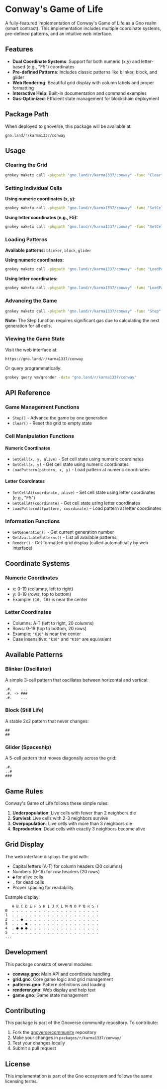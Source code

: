 # Conway's Game of Life

A fully-featured implementation of Conway's Game of Life as a Gno realm (smart contract). This implementation includes multiple coordinate systems, pre-defined patterns, and an intuitive web interface.

## Features

- **Dual Coordinate Systems**: Support for both numeric (x,y) and letter-based (e.g., "F5") coordinates
- **Pre-defined Patterns**: Includes classic patterns like blinker, block, and glider
- **Web Rendering**: Beautiful grid display with column labels and proper formatting
- **Interactive Help**: Built-in documentation and command examples
- **Gas-Optimized**: Efficient state management for blockchain deployment

## Package Path

When deployed to gnoverse, this package will be available at:
```
gno.land/r/karma1337/conway
```

## Usage

### Clearing the Grid

```bash
gnokey maketx call -pkgpath "gno.land/r/karma1337/conway" -func "Clear" -gas-fee 1000000ugnot -gas-wanted 5000000 -send "" --broadcast [your-key]
```

### Setting Individual Cells

**Using numeric coordinates (x, y):**
```bash
gnokey maketx call -pkgpath "gno.land/r/karma1337/conway" -func "SetCell" -args "5" -args "5" -args "true" -gas-fee 1000000ugnot -gas-wanted 5000000 -send "" --broadcast [your-key]
```

**Using letter coordinates (e.g., F5):**
```bash
gnokey maketx call -pkgpath "gno.land/r/karma1337/conway" -func "SetCellAt" -args "F5" -args "true" -gas-fee 1000000ugnot -gas-wanted 5000000 -send "" --broadcast [your-key]
```

### Loading Patterns

**Available patterns:** `blinker`, `block`, `glider`

**Using numeric coordinates:**
```bash
gnokey maketx call -pkgpath "gno.land/r/karma1337/conway" -func "LoadPattern" -args "blinker" -args "5" -args "5" -gas-fee 1000000ugnot -gas-wanted 5000000 -send "" --broadcast [your-key]
```

**Using letter coordinates:**
```bash
gnokey maketx call -pkgpath "gno.land/r/karma1337/conway" -func "LoadPatternAt" -args "glider" -args "C3" -gas-fee 1000000ugnot -gas-wanted 5000000 -send "" --broadcast [your-key]
```

### Advancing the Game

```bash
gnokey maketx call -pkgpath "gno.land/r/karma1337/conway" -func "Step" -gas-fee 2000000ugnot -gas-wanted 20000000 -send "" --broadcast [your-key]
```

**Note:** The Step function requires significant gas due to calculating the next generation for all cells.

### Viewing the Game State

Visit the web interface at:
```
https://gno.land/r/karma1337/conway
```

Or query programmatically:
```bash
gnokey query vm/qrender -data "gno.land/r/karma1337/conway"
```

## API Reference

### Game Management Functions

- `Step()` - Advance the game by one generation
- `Clear()` - Reset the grid to empty state

### Cell Manipulation Functions

#### Numeric Coordinates
- `SetCell(x, y, alive)` - Set cell state using numeric coordinates
- `GetCell(x, y)` - Get cell state using numeric coordinates
- `LoadPattern(pattern, x, y)` - Load pattern at numeric coordinates

#### Letter Coordinates  
- `SetCellAt(coordinate, alive)` - Set cell state using letter coordinates (e.g., "F5")
- `GetCellAt(coordinate)` - Get cell state using letter coordinates
- `LoadPatternAt(pattern, coordinate)` - Load pattern at letter coordinates

### Information Functions

- `GetGeneration()` - Get current generation number
- `GetAvailablePatterns()` - List all available patterns
- `Render()` - Get formatted grid display (called automatically by web interface)

## Coordinate Systems

### Numeric Coordinates
- x: 0-19 (columns, left to right)
- y: 0-19 (rows, top to bottom)
- Example: `(10, 10)` is near the center

### Letter Coordinates
- Columns: A-T (left to right, 20 columns)
- Rows: 0-19 (top to bottom, 20 rows)  
- Example: `"K10"` is near the center
- Case insensitive: `"k10"` and `"K10"` are equivalent

## Available Patterns

### Blinker (Oscillator)
A simple 3-cell pattern that oscillates between horizontal and vertical:
```
.#.    ...
.#. -> ###
.#.    ...
```

### Block (Still Life)
A stable 2x2 pattern that never changes:
```
##
##
```

### Glider (Spaceship)
A 5-cell pattern that moves diagonally across the grid:
```
.#.
..#
###
```

## Game Rules

Conway's Game of Life follows these simple rules:

1. **Underpopulation**: Live cells with fewer than 2 neighbors die
2. **Survival**: Live cells with 2-3 neighbors survive  
3. **Overpopulation**: Live cells with more than 3 neighbors die
4. **Reproduction**: Dead cells with exactly 3 neighbors become alive

## Grid Display

The web interface displays the grid with:
- Capital letters (A-T) for column headers (20 columns)
- Numbers (0-19) for row headers (20 rows)
- `●` for alive cells
- `.` for dead cells
- Proper spacing for readability

Example display:
```
   A B C D E F G H I J K L M N O P Q R S T
0  . . . . . . . . . . . . . . . . . . . .
1  . . . . . . . . . . . . . . . . . . . .
2  . . ● . . . . . . . . . . . . . . . . .
3  . . . ● . . . . . . . . . . . . . . . .
4  . ● ● ● . . . . . . . . . . . . . . . .
5  . . . . . . . . . . . . . . . . . . . .
...
```

## Development

This package consists of several modules:

- **conway.gno**: Main API and coordinate handling
- **grid.gno**: Core game logic and grid management
- **patterns.gno**: Pattern definitions and loading
- **renderer.gno**: Web display and help text
- **game.gno**: Game state management

## Contributing

This package is part of the Gnoverse community repository. To contribute:

1. Fork the [gnoverse/community](https://github.com/gnoverse/community) repository
2. Make your changes in `packages/r/karma1337/conway/`
3. Test your changes locally
4. Submit a pull request

## License

This implementation is part of the Gno ecosystem and follows the same licensing terms.